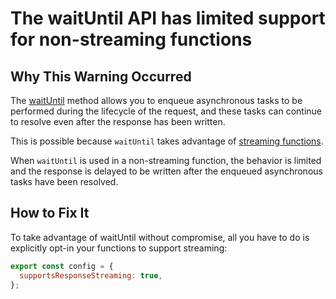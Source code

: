 # The waitUntil API has limited support for non-streaming functions

## Why This Warning Occurred

The [waitUntil](https://vercel.com/docs/functions/functions-api-reference#waituntil) method allows you to enqueue asynchronous tasks to be performed during the lifecycle of the request, and these tasks can continue to resolve even after the response has been written.

This is possible because `waitUntil` takes advantage of [streaming functions](https://vercel.com/docs/functions/streaming#streaming-functions).

When `waitUntil` is used in a non-streaming function, the behavior is limited and the response is delayed to be written after the enqueued asynchronous tasks have been resolved.

## How to Fix It

To take advantage of waitUntil without compromise, all you have to do is explicitly opt-in your functions to support streaming:

```js
export const config = {
  supportsResponseStreaming: true,
};
```
